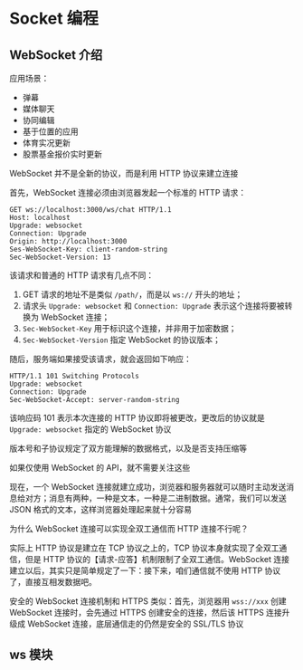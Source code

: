 # Socket 编程

## WebSocket 介绍

应用场景：

- 弹幕
- 媒体聊天
- 协同编辑
- 基于位置的应用
- 体育实况更新
- 股票基金报价实时更新

WebSocket 并不是全新的协议，而是利用 HTTP 协议来建立连接

首先，WebSocket 连接必须由浏览器发起一个标准的 HTTP 请求：

```http
GET ws://localhost:3000/ws/chat HTTP/1.1
Host: localhost
Upgrade: websocket
Connection: Upgrade
Origin: http://localhost:3000
Ses-WebSocket-Key: client-random-string
Sec-WebSocket-Version: 13
```

该请求和普通的 HTTP 请求有几点不同：

1. GET 请求的地址不是类似 `/path/`，而是以 `ws://` 开头的地址；
2. 请求头 `Upgrade: websocket` 和 `Connection: Upgrade` 表示这个连接将要被转换为 WebSocket 连接；
3. `Sec-WebSocket-Key` 用于标识这个连接，并非用于加密数据；
4. `Sec-WebSocket-Version` 指定 WebSocket 的协议版本；

随后，服务端如果接受该请求，就会返回如下响应：

```http
HTTP/1.1 101 Switching Protocols
Upgrade: websocket
Connection: Upgrade
Sec-WebSocket-Accept: server-random-string
```

该响应码 101 表示本次连接的 HTTP 协议即将被更改，更改后的协议就是 `Upgrade: websocket` 指定的 WebSocket 协议

版本号和子协议规定了双方能理解的数据格式，以及是否支持压缩等

如果仅使用 WebSocket 的 API，就不需要关注这些

现在，一个 WebSocket 连接就建立成功，浏览器和服务器就可以随时主动发送消息给对方；消息有两种，一种是文本，一种是二进制数据。通常，我们可以发送 JSON 格式的文本，这样浏览器处理起来就十分容易

为什么 WebSocket 连接可以实现全双工通信而 HTTP 连接不行呢？

实际上 HTTP 协议是建立在 TCP 协议之上的，TCP 协议本身就实现了全双工通信，但是 HTTP 协议的【请求-应答】机制限制了全双工通信。WebSocket 连接建立以后，其实只是简单规定了一下：接下来，咱们通信就不使用 HTTP 协议了，直接互相发数据吧。

安全的 WebSocket 连接机制和 HTTPS 类似：首先，浏览器用 `wss://xxx` 创建 WebSocket 连接时，会先通过 HTTPS 创建安全的连接，然后该 HTTPS 连接升级成 WebSocket 连接，底层通信走的仍然是安全的 SSL/TLS 协议

## ws 模块

